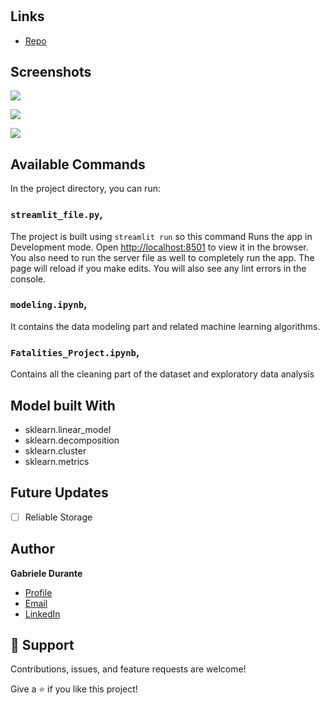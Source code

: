 <h1 align="center"><IPC-MideastAnalytics></h1>

<p align="center"><Exploring-Terrorism-Victim-Data-in-the-Israeli-Palestinian-Conflict></p>

## Links

- [Repo](https://github.com/Rohit19060/<IPC-MideastAnalytics> "<IPC-MideastAnalytics> Repo")


## Screenshots

![](/Users/gabrieledurante/Documents/GitHub/Data-Science-Projects-UNIVR/images/screen1.png)

![](/Users/gabrieledurante/Documents/GitHub/Data-Science-Projects-UNIVR/images/screen2.png)

![](/Users/gabrieledurante/Documents/GitHub/Data-Science-Projects-UNIVR/images/screen3.png)

## Available Commands

In the project directory, you can run:

### `streamlit_file.py`,

The project is built using `streamlit run` so this command Runs the app in Development mode. Open [http://localhost:8501](http://localhost:8501) to view it in the browser. You also need to run the server file as well to completely run the app. The page will reload if you make edits.
You will also see any lint errors in the console.

### `modeling.ipynb`,

It contains the data modeling part and related machine learning algorithms.

### `Fatalities_Project.ipynb`,

Contains all the cleaning part of the dataset and exploratory data analysis

## Model built With

- sklearn.linear_model
- sklearn.decomposition
- sklearn.cluster
- sklearn.metrics

## Future Updates

- [ ] Reliable Storage

## Author

**Gabriele Durante**

- [Profile](https://github.com/exdsgift "Gabriele Durante")
- [Email](mailto:gabrieledurante01@gmail.com?subject=Hi "Hi!")
- [LinkedIn](https://www.linkedin.com/in/gabrieledurante/ "LinkedIn")

## 🤝 Support

Contributions, issues, and feature requests are welcome!

Give a ⭐️ if you like this project!